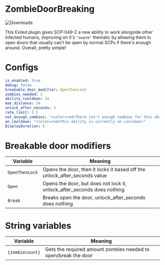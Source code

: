 # ZombieDoorBreaking

![Downloads](https://img.shields.io/github/downloads/SnivyFilms/ZombieDoorBreaking/total.svg)

This Exiled plugin gives SCP-049-2 a new ability to work alongside other infected humans, improving on it's `"swarm"` thematic by allowing them to open doors that usually can't be open by normal SCPs if there's enough around. Overall, pretty simple!

# Configs
```yml
is_enabled: true
debug: false
breakable_door_modifier: OpenThenLock
zombies_needed: 5
ability_cooldown: 24
max_distance: 24
unlock_after_seconds: 3
rate_limit: 2.5
not_enough_zombies: "<color=red>There isn't enough zombies for this ability! You need {zombiecount} to open this door</color>"
on_cooldown: "<color=red>This ability is currently on cooldown!"
DisplayDuration: 5
```

# Breakable door modifiers
| Variable | Meaning |
| ------------- | ------------- |
| `OpenThenLock` | Opens the door, then it locks it based off the unlock_after_seconds value |
| `Open` | Opens the door, but does not lock it, unlock_after_seconds does nothing |
| `Break` | Breaks open the door, unlock_after_seconds does nothing |

# String variables
| Variable | Meaning |
| ------------- | ------------- |
| `{zombiecount}` | Gets the required amount zombies needed to open/break the door | 
